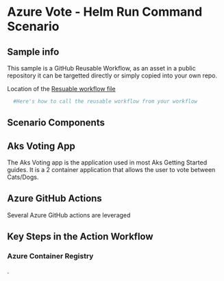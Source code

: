 # Azure Vote - Helm Run Command Scenario

## Sample info

This sample is a GitHub Reusable Workflow, as an asset in a public repository it can be targetted directly or simply copied into your own repo.

Location of the [Resuable workflow file](.github/workflows/AppDeploy-AzureVote-Actions.yml)

```yaml
  #Here's how to call the reusable workflow from your workflow

```

## Scenario Components

## Aks Voting App

The Aks Voting app is the application used in most Aks Getting Started guides. It is a 2 container application that allows the user to vote between Cats/Dogs.

## Azure GitHub Actions

Several Azure GitHub actions are leveraged

## Key Steps in the Action Workflow

### Azure Container Registry

.